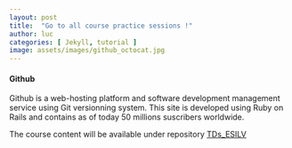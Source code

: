 ```yaml
---
layout: post
title:  "Go to all course practice sessions !"
author: luc
categories: [ Jekyll, tutorial ]
image: assets/images/github_octocat.jpg
---
```



#### Github

Github is a web-hosting platform and software development management service using Git versionning system. This site is developed using Ruby on Rails and contains as of today 50 millions suscribers worldwide.

The course content will be available under repository [TDs_ESILV](https://github.com/Luc-Bertin/TDs_ESILV)


